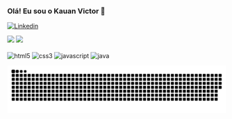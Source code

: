 ### Olá! Eu sou o Kauan Victor 🤙
[![Linkedin](https://img.shields.io/badge/LinkedIn-0077B5?style=for-the-badge&logo=linkedin&logoColor=white)](https://www.linkedin.com/in/kauan-nunes-souza-769978150/)
<div>
<img src="https://github-readme-stats.vercel.app/api?username=kauan-victor-souza&show_icons=true&theme=tokyonight">

<img src="https://github-readme-stats.vercel.app/api/top-langs/?username=kauan-victor-souza&layout=compact&langs_count=7&theme=tokyonight">
</div>

<div style="display: inline_block"><br/>
    <img align="center" alt="html5" src="https://img.shields.io/badge/HTML5-E34F26?style=for-the-badge&logo=html5&logoColor=white" />
  <img align="center" alt="css3" src="https://img.shields.io/badge/CSS3-1572B6?style=for-the-badge&logo=css3&logoColor=white"/>
   <img align="center" alt="javascript" src="https://img.shields.io/badge/JavaScript-323330?style=for-the-badge&logo=javascript&logoColor=F7DF1E"/>
   <img align="center" alt="java" src="https://img.shields.io/badge/Java-ED8B00?style=for-the-badge&logo=java&logoColor=white"/>
</div>

![Snake animation](https://github.com/kauan-victor-souza/kauan-victor-souza/blob/output/github-contribution-grid-snake.svg)




